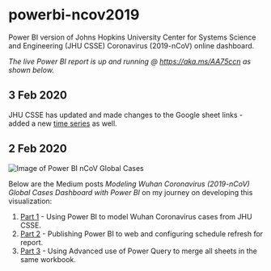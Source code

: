 # powerbi-ncov2019
Power BI version of Johns Hopkins University Center for Systems Science and Engineering (JHU CSSE) Coronavirus (2019-nCoV) online dashboard.

*The live Power BI report is up and running @ https://aka.ms/AA75ccn as shown below.*

## 3 Feb 2020
JHU CSSE has updated and made changes to the Google sheet links - added a new [time series](https://docs.google.com/spreadsheets/d/1UF2pSkFTURko2OvfHWWlFpDFAr1UxCBA4JLwlSP6KFo/edit#gid=0) as well.

## 2 Feb 2020
![Image of Power BI nCoV Global Cases](https://miro.medium.com/max/1997/1*v-OWnNMYm6eLpYqcZjOb1A.png)

Below are the Medium posts *Modeling Wuhan Coronavirus (2019-nCoV) Global Cases Dashboard with Power BI* on my journey on developing this visualization:
1. [Part 1](https://link.medium.com/PNIl1wwCH3) - Using Power BI to model Wuhan Coronavirus cases from JHU CSSE.
2. [Part 2](https://link.medium.com/sjvLpcVuI3) - Publishing Power BI to web and configuring schedule refresh for report.
3. [Part 3](https://link.medium.com/RJSIPI1NI3) - Using Advanced use of Power Query to merge all sheets in the same workbook.
